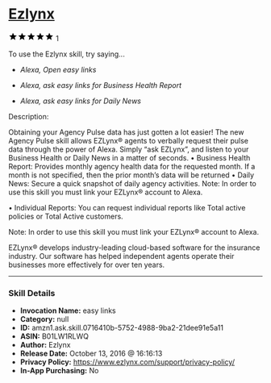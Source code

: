 # [Ezlynx](http://alexa.amazon.com/#skills/amzn1.ask.skill.0716410b-5752-4988-9ba2-21dee91e5a11)
![5 stars](../../images/ic_star_black_18dp_1x.png)![5 stars](../../images/ic_star_black_18dp_1x.png)![5 stars](../../images/ic_star_black_18dp_1x.png)![5 stars](../../images/ic_star_black_18dp_1x.png)![5 stars](../../images/ic_star_black_18dp_1x.png) 1

To use the Ezlynx skill, try saying...

* *Alexa, Open easy links*

* *Alexa, ask easy links for Business Health Report*

* *Alexa, ask easy links for Daily News*

Description:

Obtaining your Agency Pulse data has just gotten a lot easier! The new Agency Pulse skill allows EZLynx®  agents to verbally request their pulse data through the power of Alexa. Simply “ask EZLynx”, and listen to your Business Health or Daily News in a matter of seconds.
•	Business Health Report: Provides monthly agency health data for the requested month. If a month is not specified, then the prior month’s data will be returned
•	Daily News: Secure a quick snapshot of daily agency activities.
Note: In order to use this skill you must link your EZLynx®  account to Alexa.

•	Individual Reports: You can request individual reports like Total active policies or Total Active customers.

Note: In order to use this skill you must link your EZLynx®  account to Alexa.

EZLynx® develops industry-leading cloud-based software for the insurance industry. Our software has helped independent agents operate their businesses more effectively for over ten years.

***

### Skill Details

* **Invocation Name:** easy links
* **Category:** null
* **ID:** amzn1.ask.skill.0716410b-5752-4988-9ba2-21dee91e5a11
* **ASIN:** B01LW1RLWQ
* **Author:** Ezlynx
* **Release Date:** October 13, 2016 @ 16:16:13
* **Privacy Policy:** https://www.ezlynx.com/support/privacy-policy/
* **In-App Purchasing:** No
